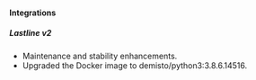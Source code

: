 
#### Integrations
##### Lastline v2
- Maintenance and stability enhancements.
- Upgraded the Docker image to demisto/python3:3.8.6.14516.